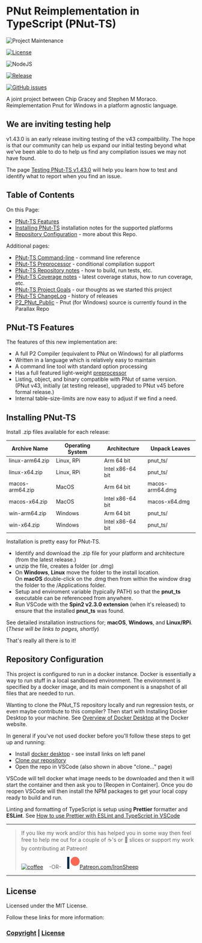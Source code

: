 # PNut Reimplementation in TypeScript (PNut-TS)

![Project Maintenance][maintenance-shield]

[![License][license-shield]](LICENSE)

![NodeJS][node-badge]

[![Release][Release-shield]](https://github.com/ironsheep/PNut-TS-dev/releases)

[![GitHub issues][Issues-shield]](https://github.com/ironsheep/PNut-TS-dev/issues)

A joint project between Chip Gracey and Stephen M Moraco.
Reimplementation Pnut for Windows in a platform agnostic language.

## We are inviting testing help

v1.43.0 is an early release inviting testing of the v43 compaitbility. The hope is that our community can help us expand our initial testing beyond what we've been able to do to help us
find any compilation issues we may not have found.

The page [Testing PNut-TS v1.43.0](Testing.md) will help you learn how to test and identify what to report when you find an issue. 


## Table of Contents

On this Page:

- [PNut-TS Features](#pnut-ts-features)
- [Installing PNut-TS](#installing-pnut-ts) installation notes for the supported platforms
- [Repository Configuration](#repository-configuration) - more about this Repo.

Additional pages:

- [PNut-TS Command-line](CommandLine.md) - command line reference
- [PNut-TS Preprocessor](Preprocessor.md) - conditional compilation support
- [PNut-TS Repository notes](BUILD-RUN.md) - how to build, run tests, etc.
- [PNut-TS Coverage notes](Coverage.md) - latest coverage status, how to run coverage, etc.
- [PNut-TS Project Goals](Goals.md) - our thoughts as we started this project
- [PNut-TS ChangeLog](CHANGELOG.md) - history of releases
- [P2\_PNut_Public](https://github.com/parallaxinc/P2_PNut_Public) - Pnut (for Windows) source is currently found in the Parallax Repo

## PNut-TS Features

The features of this new implementation are:

- A full P2 Compiler (equivalent to PNut on Windows) for all platforms
- Written in a language which is relatively easy to maintain 
- A command line tool with standard option processing
- Has a full featured light-weight [preprocessor](Preprocessor.md)
- Listing, object, and binary compatible with PNut of same version.<BR>(PNut v43, initially (at testing release), upgraded to PNut v45 before formal release.)
- Internal table-size-limits are now easy to adjust if we find a need.

## Installing PNut-TS

Install .zip files available for each release:

| Archive Name | Operating System | Architecture | Unpack Leaves
| --- | --- | --- | --- |
| linux-arm64.zip | Linux, RPi | Arm 64 bit | pnut_ts/
| linux-x64.zip| Linux, RPi | Intel x86-64 bit | pnut_ts/
| macos-arm64.zip| MacOS | Arm 64 bit | macos-arm64.dmg
| macos-x64.zip| MacOS | Intel x86-64 bit | macos-x64.dmg
| win-arm64.zip| Windows | Arm 64 bit | pnut_ts/
| win-x64.zip| Windows | Intel x86-64 bit | pnut_ts/

Installation is pretty easy for PNut-TS.

- Identify and download the .zip file for your platform and architecture (from the latest release.)
- unzip the file, creates a folder (or .dmg)
- On **Windows**, **Linux** move the folder to the install location.<BR>On **macOS** double-click on the .dmg then from within the window drag the folder to the /Applications folder.
- Setup and enviroment variable (typically PATH) so that the **pnut_ts** executable can be referenceed from anywhere.
- Run VSCode with the **Spin2 v2.3.0 extension** (when it's released) to ensure that the installed **pnut_ts** was found.

See detailed installation instructions for; **macOS**, **Windows**, and **Linux/RPi**. (*These will be links to pages, shortly*)

That's really all there is to it!

## Repository Configuration

This project is configured to run in a docker instance. Docker is essentially a way to run stuff in a local sandboxed environment. The environment is specified by a docker image, and its main component is a snapshot of all files that are needed to run.

Wanting to clone the PNut_TS repository locally and run regression tests, or even maybe contribute to this compiler? Then start with Installing Docker Desktop to your machine. See [Overview of Docker Desktop](https://docs.docker.com/desktop/) at the Docker website.

In general if you've not used docker before you'll follow these steps to get up and running:

- Install [docker desktop](https://docs.docker.com/desktop/) - see install links on left panel
- [Clone our repository](BUILD-RUN.md)
- Open the repo in VSCode (also shown in above "clone..." page)

VSCode will tell docker what image needs to be downloaded and then it will start the container and then ask you to [Reopen in Container]. Once you do reopen VSCode will then install the NPM packages to get your local copy ready to build and run.

Linting and formatting of TypeScript is setup using **Prettier** formatter and **ESLint**.
See [How to use Prettier with ESLint and TypeScript in VSCode](https://khalilstemmler.com/blogs/tooling/prettier/)

---

> If you like my work and/or this has helped you in some way then feel free to help me out for a couple of :coffee:'s or :pizza: slices or support my work by contributing at Patreon!
>
> [![coffee](https://www.buymeacoffee.com/assets/img/custom_images/black_img.png)](https://www.buymeacoffee.com/ironsheep) &nbsp;&nbsp; -OR- &nbsp;&nbsp; [![Patreon](./DOCs/images/patreon.png)](https://www.patreon.com/IronSheep?fan_landing=true)[Patreon.com/IronSheep](https://www.patreon.com/IronSheep?fan_landing=true)

---

## License

Licensed under the MIT License.

Follow these links for more information:

### [Copyright](copyright) | [License](LICENSE)

[maintenance-shield]: https://img.shields.io/badge/maintainer-stephen%40ironsheep%2ebiz-blue.svg?style=for-the-badge

[license-shield]: https://img.shields.io/badge/License-MIT-yellow.svg

[Release-shield]: https://img.shields.io/github/release/ironsheep/PNut-TS-dev/all.svg

[Issues-shield]: https://img.shields.io/github/issues/ironsheep/PNut-TS-dev.svg

[node-badge]: https://img.shields.io/badge/node.js-6DA55F?style=for-the-badge&logo=node.js&logoColor=white
